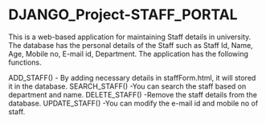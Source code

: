 # DJANGO_Project-STAFF_PORTAL

This is a web-based application for maintaining Staff details in university.
The database has the personal details of the Staff such as Staff Id, Name, Age, Mobile no, E-mail id, Department.
The application has the following functions.

ADD_STAFF() - By adding necessary details in staffForm.html, it will stored it in the database.
SEARCH_STAFF() -You can search the staff based on department and name.
DELETE_STAFF() -Remove the staff details from the database.
UPDATE_STAFF() -You can modify the e-mail id and mobile no of staff.


 
